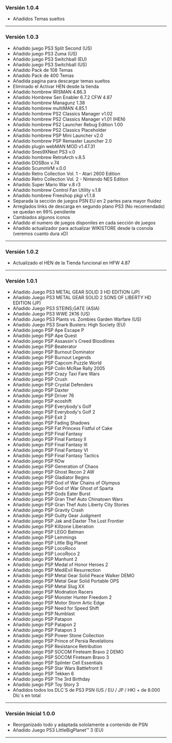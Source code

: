 ### Versión 1.0.4

- Añadidos Temas sueltos

------------------------------------------------------------------------------------------------------------------

### Versión 1.0.3

- Añadido juego PS3 Split Second (US) 
- Añadido juego PS3 Zuma (US)
- Añadido juego PS3 Switchball (EU)
- Añadido juego PS3 Switchball (US)
- Añadido Pack de 108 Temas
- Añadido Pack de 400 Temas
- Añadida pagina para descargar temas sueltos
- Eliminado el Activar HEN desde la tienda
- Añadido hombrew IRISMAN 4.86.3
- Añadido Hombrew Sen Enabler 6.7.2 CFW 4.87
- Añadido hombrew Managunz 1.38
- Añadido hombrew multiMAN 4.85.1
- Añadido hombrew PS2 Classics Manager v1.02
- Añadido hombrew PS2 Classics Manager v1.01 (HEN)
- Añadido hombrew PS2 Launcher Rebug Edition 1.00
- Añadido hombrew PS2 Classics Placeholder
- Añadido hombrew PSP Mini Launcher v2.0
- Añadido hombrew PSP Remaster Launcher 2.0
- Añadido plugin webMAN MOD v1.47.31
- Añadido Snes9XNext PS3 v.0
- Añadido hombrew RetroArch v.8.5
- Añadido DOSBox v.74
- Añadido ScummVM v.0.0
- Añadido Retro Collection Vol. 1 - Atari 2600 Edition
- Añadido Retro Collection Vol. 2 - Nintendo NES Edition
- Añadido Super Mario War v.8 r3
- Añadido hombrew Control Fan Utility v.1.8
- Añadido hombrew Freeshop pkgi v1.1.8
- Separada la sección de juegos PSN EU en 2 partes para mayor fluidez
- Arreglados links de descarga en segundo plano PS3 (No recomendado) se quedan en 99% pendiente
- Cambiados algunos iconos
- Añadido el numero de juegos disponiles en cada sección de juegos
- Añadido actualizador para actualizar WIKISTORE desde la cosnola (veremos cuanto dura xD)

------------------------------------------------------------------------------------------------------------------


### Versión 1.0.2

- Actualizado el HEN de la Tienda funcional en HFW 4.87

------------------------------------------------------------------------------------------------------------------


### Versión 1.0.1

- Añadido Juego PS3 METAL GEAR SOLID 3 HD EDITION (JP)
- Añadido Juego PS3 METAL GEAR SOLID 2 SONS OF LIBERTY HD EDITION (JP)
- Añadido Juego PS3 STEINS;GATE (ASIA)
- Añadido Juego PS3 WWE 2K16 (US)
- Añadido Juego PS3 Plants vs. Zombies Garden Warfare (US)
- Añadido Juego PS3 Snark Busters: High Society (EU)
- Añadido juego PSP Ape Escape P
- Añadido juego PSP Ape Quest
- Añadido juego PSP Assassin's Creed Bloodlines
- Añadido juego PSP Beaterator
- Añadido juego PSP Burnout Dominator
- Añadido juego PSP Burnout Legends
- Añadido juego PSP Capcom Puzzle World
- Añadido juego PSP Colin McRae Rally 2005
- Añadido juego PSP Crazy Taxi Fare Wars
- Añadido juego PSP Crush
- Añadido juego PSP Crystal Defenders
- Añadido juego PSP Daxter
- Añadido juego PSP Driver 76
- Añadido juego PSP ecoshift
- Añadido juego PSP Everybody's Golf
- Añadido juego PSP Everybody's Golf 2
- Añadido juego PSP Exit 2
- Añadido juego PSP Fading Shadows
- Añadido juego PSP Fat Princess Fistful of Cake
- Añadido juego PSP Final Fantasy
- Añadido juego PSP Final Fantasy II
- Añadido juego PSP Final Fantasy III
- Añadido juego PSP Final Fantasy VI
- Añadido juego PSP Final Fantasy Tactics
- Añadido juego PSP flOw
- Añadido juego PSP Generation of Chaos
- Añadido juego PSP Ghost Recon 2 AW
- Añadido juego PSP Gladiator Begins
- Añadido juego PSP God of War Chains of Olympus
- Añadido juego PSP God of War Ghost of Sparta
- Añadido juego PSP Gods Eater Burst
- Añadido juego PSP Gran Thef Auto Chinatown Wars
- Añadido juego PSP Gran Thef Auto Liberty City Stories
- Añadido juego PSP Gravity Crash
- Añadido juego PSP Guilty Gear Judgment
- Añadido juego PSP Jak and Daxter The Lost Frontier
- Añadido juego PSP Killzone Liberation
- Añadido juego PSP LEGO Batman
- Añadido juego PSP Lemmings
- Añadido juego PSP Little Big Planet
- Añadido juego PSP LocoRoco
- Añadido juego PSP LocoRoco 2
- Añadido juego PSP Manhunt 2
- Añadido juego PSP Medal of Honor Heroes 2
- Añadido juego PSP MediEvil Resurrection
- Añadido juego PSP Metal Gear Solid Peace Walker DEMO
- Añadido juego PSP Metal Gear Solid Portable OPS
- Añadido juego PSP Metal Slug XX
- Añadido juego PSP Modnation Racers
- Añadido juego PSP Monster Hunter Freedom 2
- Añadido juego PSP Motor Storm Artic Edge
- Añadido juego PSP Need for Speed Shift
- Añadido juego PSP Numblast
- Añadido juego PSP Patapon
- Añadido juego PSP Patapon 2
- Añadido juego PSP Patapon 3
- Añadido juego PSP Power Stone Collection
- Añadido juego PSP Prince of Persia Revelations
- Añadido juego PSP Resistance Retribution
- Añadido juego PSP SOCOM Fireteam Bravo 2 DEMO
- Añadido juego PSP SOCOM Fireteam Bravo 3
- Añadido juego PSP Splinter Cell Essentials
- Añadido juego PSP Star Wars Battlefront II
- Añadido juego PSP Tekken 6
- Añadido juego PSP The 3rd Birthday
- Añadido juego PSP Toy Story 3
- Añadidos todos los DLC´S de PS3 PSN (US / EU / JP / HK) + de 8.000 Dlc´s en total


------------------------------------------------------------------------------------------------------------------

### Versión Inicial 1.0.0

- Reorganizado todo y adaptada sololamente a contenido de PSN
- Añadido Juego PS3 LittleBigPlanet™ 3 (EU)

------------------------------------------------------------------------------------------------------------------
